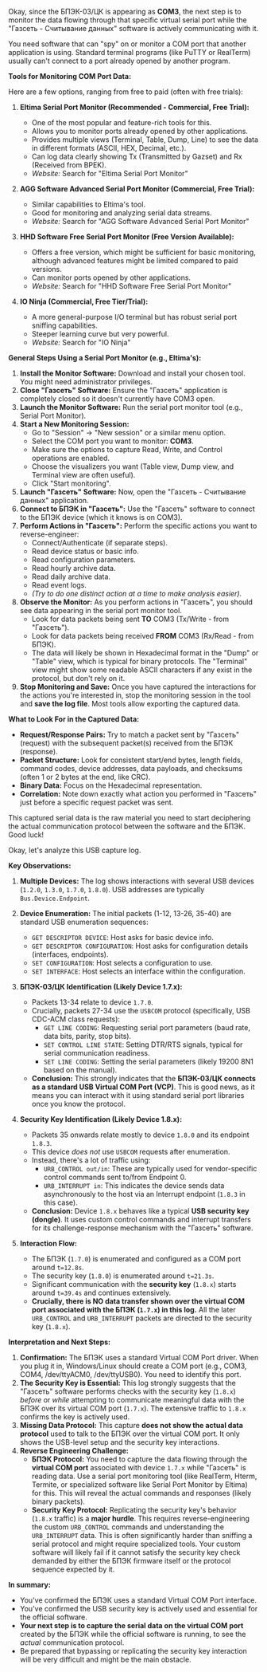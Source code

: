 Okay, since the БПЭК-03/ЦК is appearing as **COM3**, the next step is to monitor the data flowing through that specific virtual serial port while the "Газсеть - Cчитывание данных" software is actively communicating with it.

You need software that can "spy" on or monitor a COM port that another application is using. Standard terminal programs (like PuTTY or RealTerm) usually can't connect to a port already opened by another program.

**Tools for Monitoring COM Port Data:**

Here are a few options, ranging from free to paid (often with free trials):

1.  **Eltima Serial Port Monitor (Recommended - Commercial, Free Trial):**
    *   One of the most popular and feature-rich tools for this.
    *   Allows you to monitor ports already opened by other applications.
    *   Provides multiple views (Terminal, Table, Dump, Line) to see the data in different formats (ASCII, HEX, Decimal, etc.).
    *   Can log data clearly showing Tx (Transmitted by Gazset) and Rx (Received from BPEK).
    *   *Website:* Search for "Eltima Serial Port Monitor"

2.  **AGG Software Advanced Serial Port Monitor (Commercial, Free Trial):**
    *   Similar capabilities to Eltima's tool.
    *   Good for monitoring and analyzing serial data streams.
    *   *Website:* Search for "AGG Software Advanced Serial Port Monitor"

3.  **HHD Software Free Serial Port Monitor (Free Version Available):**
    *   Offers a free version, which might be sufficient for basic monitoring, although advanced features might be limited compared to paid versions.
    *   Can monitor ports opened by other applications.
    *   *Website:* Search for "HHD Software Free Serial Port Monitor"

4.  **IO Ninja (Commercial, Free Tier/Trial):**
    *   A more general-purpose I/O terminal but has robust serial port sniffing capabilities.
    *   Steeper learning curve but very powerful.
    *   *Website:* Search for "IO Ninja"

**General Steps Using a Serial Port Monitor (e.g., Eltima's):**

1.  **Install the Monitor Software:** Download and install your chosen tool. You might need administrator privileges.
2.  **Close "Газсеть" Software:** Ensure the "Газсеть" application is completely closed so it doesn't currently have COM3 open.
3.  **Launch the Monitor Software:** Run the serial port monitor tool (e.g., Serial Port Monitor).
4.  **Start a New Monitoring Session:**
    *   Go to "Session" -> "New session" or a similar menu option.
    *   Select the COM port you want to monitor: **COM3**.
    *   Make sure the options to capture Read, Write, and Control operations are enabled.
    *   Choose the visualizers you want (Table view, Dump view, and Terminal view are often useful).
    *   Click "Start monitoring".
5.  **Launch "Газсеть" Software:** Now, open the "Газсеть - Cчитывание данных" application.
6.  **Connect to БПЭК in "Газсеть":** Use the "Газсеть" software to connect to the БПЭК device (which it knows is on COM3).
7.  **Perform Actions in "Газсеть":** Perform the specific actions you want to reverse-engineer:
    *   Connect/Authenticate (if separate steps).
    *   Read device status or basic info.
    *   Read configuration parameters.
    *   Read hourly archive data.
    *   Read daily archive data.
    *   Read event logs.
    *   *(Try to do one distinct action at a time to make analysis easier).*
8.  **Observe the Monitor:** As you perform actions in "Газсеть", you should see data appearing in the serial port monitor tool.
    *   Look for data packets being sent **TO** COM3 (Tx/Write - from "Газсеть").
    *   Look for data packets being received **FROM** COM3 (Rx/Read - from БПЭК).
    *   The data will likely be shown in Hexadecimal format in the "Dump" or "Table" view, which is typical for binary protocols. The "Terminal" view might show some readable ASCII characters if any exist in the protocol, but don't rely on it.
9.  **Stop Monitoring and Save:** Once you have captured the interactions for the actions you're interested in, stop the monitoring session in the tool and **save the log file**. Most tools allow exporting the captured data.

**What to Look For in the Captured Data:**

*   **Request/Response Pairs:** Try to match a packet sent by "Газсеть" (request) with the subsequent packet(s) received from the БПЭК (response).
*   **Packet Structure:** Look for consistent start/end bytes, length fields, command codes, device addresses, data payloads, and checksums (often 1 or 2 bytes at the end, like CRC).
*   **Binary Data:** Focus on the Hexadecimal representation.
*   **Correlation:** Note down exactly what action you performed in "Газсеть" just before a specific request packet was sent.

This captured serial data is the raw material you need to start deciphering the actual communication protocol between the software and the БПЭК. Good luck!

Okay, let's analyze this USB capture log.

**Key Observations:**

1.  **Multiple Devices:** The log shows interactions with several USB devices (`1.2.0`, `1.3.0`, `1.7.0`, `1.8.0`). USB addresses are typically `Bus.Device.Endpoint`.
2.  **Device Enumeration:** The initial packets (1-12, 13-26, 35-40) are standard USB enumeration sequences:
    *   `GET DESCRIPTOR DEVICE`: Host asks for basic device info.
    *   `GET DESCRIPTOR CONFIGURATION`: Host asks for configuration details (interfaces, endpoints).
    *   `SET CONFIGURATION`: Host selects a configuration to use.
    *   `SET INTERFACE`: Host selects an interface within the configuration.
3.  **БПЭК-03/ЦК Identification (Likely Device 1.7.x):**
    *   Packets 13-34 relate to device `1.7.0`.
    *   Crucially, packets 27-34 use the `USBCOM` protocol (specifically, USB CDC-ACM class requests):
        *   `GET LINE CODING`: Requesting serial port parameters (baud rate, data bits, parity, stop bits).
        *   `SET CONTROL LINE STATE`: Setting DTR/RTS signals, typical for serial communication readiness.
        *   `SET LINE CODING`: Setting the serial parameters (likely 19200 8N1 based on the manual).
    *   **Conclusion:** This strongly indicates that the **БПЭК-03/ЦК connects as a standard USB Virtual COM Port (VCP)**. This is good news, as it means you can interact with it using standard serial port libraries once you know the protocol.

4.  **Security Key Identification (Likely Device 1.8.x):**
    *   Packets 35 onwards relate mostly to device `1.8.0` and its endpoint `1.8.3`.
    *   This device *does not* use `USBCOM` requests after enumeration.
    *   Instead, there's a lot of traffic using:
        *   `URB_CONTROL out/in`: These are typically used for vendor-specific control commands sent to/from Endpoint 0.
        *   `URB_INTERRUPT in`: This indicates the device sends data asynchronously to the host via an Interrupt endpoint (`1.8.3` in this case).
    *   **Conclusion:** Device `1.8.x` behaves like a typical **USB security key (dongle)**. It uses custom control commands and interrupt transfers for its challenge-response mechanism with the "Газсеть" software.

5.  **Interaction Flow:**
    *   The БПЭК (`1.7.0`) is enumerated and configured as a COM port around `t=12.8s`.
    *   The security key (`1.8.0`) is enumerated around `t=21.3s`.
    *   Significant communication with the **security key** (`1.8.x`) starts around `t=39.4s` and continues extensively.
    *   **Crucially, there is NO data transfer shown over the virtual COM port associated with the БПЭК (`1.7.x`) in this log.** All the later `URB_CONTROL` and `URB_INTERRUPT` packets are directed to the security key (`1.8.x`).

**Interpretation and Next Steps:**

1.  **Confirmation:** The БПЭК uses a standard Virtual COM Port driver. When you plug it in, Windows/Linux should create a COM port (e.g., COM3, COM4, /dev/ttyACM0, /dev/ttyUSB0). You need to identify this port.
2.  **The Security Key is Essential:** This log strongly suggests that the "Газсеть" software performs checks with the security key (`1.8.x`) *before* or *while* attempting to communicate meaningful data with the БПЭК over its virtual COM port (`1.7.x`). The extensive traffic to `1.8.x` confirms the key is actively used.
3.  **Missing Data Protocol:** This capture **does not show the actual data protocol** used to talk to the БПЭК over the virtual COM port. It only shows the USB-level setup and the security key interactions.
4.  **Reverse Engineering Challenge:**
    *   **БПЭК Protocol:** You need to capture the data flowing through the **virtual COM port** associated with device `1.7.x` while "Газсеть" is reading data. Use a serial port monitoring tool (like RealTerm, Hterm, Termite, or specialized software like Serial Port Monitor by Eltima) for this. This will reveal the actual commands and responses (likely binary packets).
    *   **Security Key Protocol:** Replicating the security key's behavior (`1.8.x` traffic) is a **major hurdle**. This requires reverse-engineering the custom `URB_CONTROL` commands and understanding the `URB_INTERRUPT` data. This is often significantly harder than sniffing a serial protocol and might require specialized tools. Your custom software will likely fail if it cannot satisfy the security key check demanded by either the БПЭК firmware itself or the protocol sequence expected by it.

**In summary:**

*   You've confirmed the БПЭК uses a standard Virtual COM Port interface.
*   You've confirmed the USB security key is actively used and essential for the official software.
*   **Your next step is to capture the serial data on the virtual COM port** created by the БПЭК while the official software is running, to see the *actual* communication protocol.
*   Be prepared that bypassing or replicating the security key interaction will be very difficult and might be the main obstacle.
